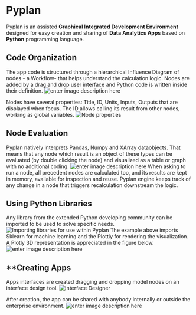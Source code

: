 # **Pyplan**
Pyplan is an assisted **Graphical Integrated Development Environment** designed for easy creation and sharing of **Data Analytics Apps** based on **Python** programming language.

## **Code Organization**
The app code is structured through a hierarchical Influence Diagram of nodes - a Workflow- that helps understand the calculation logic.
Nodes are added by a drag and drop user interface and Python code is written inside their definition. 
![enter image description here](http://img.pyplan.org/index_node_code.png)

Nodes have several properties: Title, ID, Units, Inputs, Outputs that are displayed when focus. 
The ID allows calling its result from other nodes, working as global variables.
![Node properties](http://img.pyplan.org/index_node_properties1.png)


## **Node Evaluation**
Pyplan natively interprets Pandas, Numpy and XArray dataobjects. That means that any node which result is an object of these types can be evaluated (by double clicking the node) and visualized as a table or graph with no additional coding.
![enter image description here](http://img.pyplan.org/index_node_result.png)
When asking to run a node, all precedent nodes are calculated too, and its results are kept in memory, available for inspection and reuse. Pyplan engine keeps track of any change in a node that triggers recalculation downstream the logic.

## **Using Python Libraries**
Any library from the extended Python developing community can be imported to be used to solve specific needs.
![Importing libraries for use within Pyplan](http://img.pyplan.org/index_import_lib.png)
The example above imports Sklearn for machine learning and the Plottly for rendering the visualization. A Plotly 3D representation is appreciated in the figure below.
![enter image description here](http://img.pyplan.org/index_plotly_graph.png)

## **Creating Apps
Apps interfaces are created dragging and dropping model nodes on an interface design tool.
![Interface Designer](http://img.pyplan.org/index_new_interface.png)

After creation, the app can be shared with anybody internally or outside the enterprise environment.
![enter image description here](http://img.pyplan.org/index_share_app_ext.png)
<!--stackedit_data:
eyJoaXN0b3J5IjpbLTY1OTE5NDg1OCwtMTEzMzk5MDU3MCw2Mj
gwNjIxOTksLTE3MDY3NDU0MTcsLTE4NjkyNzk0Miw4Nzg5OTU0
OCwtMjA2ODM1MjAzNyw4MDA1MjkyMDIsMTc3NTQwODQwLC0xND
gzNDc1NjEzLC0xODAwMzE0ODIzLDE5NzQ0NzM1ODUsLTE5ODI4
MjYyNTYsLTI0MTM2OTkzOSwtNjM2MzQ2NDc4LDk3Njg4ODc2MC
w5NzEyNzUzMDYsMTY5ODYwNTIxNCwxODI2Mzg3NTA1LDExOTM4
Mjk2NzFdfQ==
-->